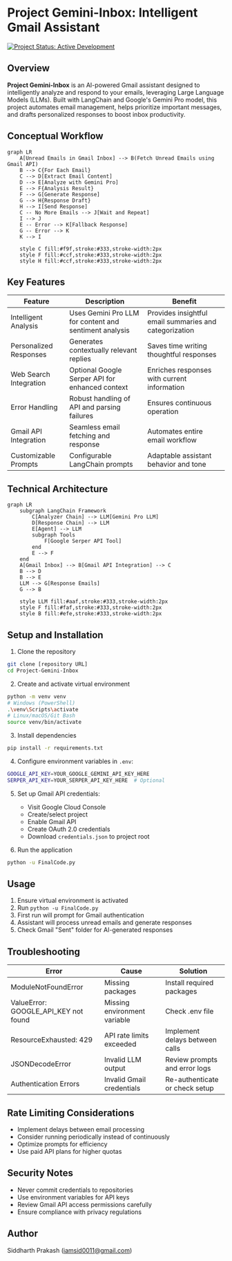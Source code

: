# Project Gemini-Inbox: Intelligent Gmail Assistant

[![Project Status: Active Development](https://img.shields.io/badge/Project%20Status-Active%20Development-brightgreen.svg)](https://www.repostatus.org/#active)

## Overview

**Project Gemini-Inbox** is an AI-powered Gmail assistant designed to intelligently analyze and respond to your emails, leveraging Large Language Models (LLMs). Built with LangChain and Google's Gemini Pro model, this project automates email management, helps prioritize important messages, and drafts personalized responses to boost inbox productivity.

## Conceptual Workflow

```mermaid
graph LR
    A[Unread Emails in Gmail Inbox] --> B(Fetch Unread Emails using Gmail API)
    B --> C{For Each Email}
    C --> D[Extract Email Content]
    D --> E[Analyze with Gemini Pro]
    E --> F{Analysis Result}
    F --> G[Generate Response]
    G --> H{Response Draft}
    H --> I[Send Response]
    C -- No More Emails --> J[Wait and Repeat]
    I --> J
    E -- Error --> K[Fallback Response]
    G -- Error --> K
    K --> I

    style C fill:#f9f,stroke:#333,stroke-width:2px
    style F fill:#ccf,stroke:#333,stroke-width:2px
    style H fill:#ccf,stroke:#333,stroke-width:2px
```

## Key Features

| Feature | Description | Benefit |
|---------|-------------|----------|
| Intelligent Analysis | Uses Gemini Pro LLM for content and sentiment analysis | Provides insightful email summaries and categorization |
| Personalized Responses | Generates contextually relevant replies | Saves time writing thoughtful responses |
| Web Search Integration | Optional Google Serper API for enhanced context | Enriches responses with current information |
| Error Handling | Robust handling of API and parsing failures | Ensures continuous operation |
| Gmail API Integration | Seamless email fetching and response | Automates entire email workflow |
| Customizable Prompts | Configurable LangChain prompts | Adaptable assistant behavior and tone |

## Technical Architecture

```mermaid
graph LR
    subgraph LangChain Framework
        C[Analyzer Chain] --> LLM[Gemini Pro LLM]
        D[Response Chain] --> LLM
        E[Agent] --> LLM
        subgraph Tools
            F[Google Serper API Tool]
        end
        E --> F
    end
    A[Gmail Inbox] --> B[Gmail API Integration] --> C
    B --> D
    B --> E
    LLM --> G[Response Emails]
    G --> B

    style LLM fill:#aaf,stroke:#333,stroke-width:2px
    style F fill:#faf,stroke:#333,stroke-width:2px
    style B fill:#efe,stroke:#333,stroke-width:2px
```

## Setup and Installation

1. Clone the repository
```bash
git clone [repository URL]
cd Project-Gemini-Inbox
```

2. Create and activate virtual environment
```bash
python -m venv venv
# Windows (PowerShell)
.\venv\Scripts\activate
# Linux/macOS/Git Bash
source venv/bin/activate
```

3. Install dependencies
```bash
pip install -r requirements.txt
```

4. Configure environment variables in `.env`:
```bash
GOOGLE_API_KEY=YOUR_GOOGLE_GEMINI_API_KEY_HERE
SERPER_API_KEY=YOUR_SERPER_API_KEY_HERE  # Optional
```

5. Set up Gmail API credentials:
   - Visit Google Cloud Console
   - Create/select project
   - Enable Gmail API
   - Create OAuth 2.0 credentials
   - Download `credentials.json` to project root

6. Run the application
```bash
python -u FinalCode.py
```

## Usage

1. Ensure virtual environment is activated
2. Run `python -u FinalCode.py`
3. First run will prompt for Gmail authentication
4. Assistant will process unread emails and generate responses
5. Check Gmail "Sent" folder for AI-generated responses

## Troubleshooting

| Error | Cause | Solution |
|-------|--------|----------|
| ModuleNotFoundError | Missing packages | Install required packages |
| ValueError: GOOGLE_API_KEY not found | Missing environment variable | Check .env file |
| ResourceExhausted: 429 | API rate limits exceeded | Implement delays between calls |
| JSONDecodeError | Invalid LLM output | Review prompts and error logs |
| Authentication Errors | Invalid Gmail credentials | Re-authenticate or check setup |

## Rate Limiting Considerations

- Implement delays between email processing
- Consider running periodically instead of continuously
- Optimize prompts for efficiency
- Use paid API plans for higher quotas

## Security Notes

- Never commit credentials to repositories
- Use environment variables for API keys
- Review Gmail API access permissions carefully
- Ensure compliance with privacy regulations

## Author

Siddharth Prakash (iamsid0011@gmail.com)
